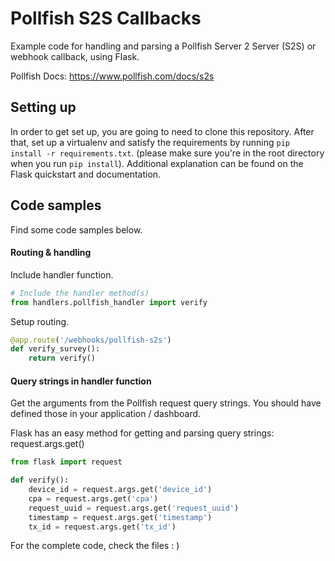 # Pollfish S2S Callbacks
Example code for handling and parsing a Pollfish Server 2 Server (S2S) or webhook callback, using Flask. 

Pollfish Docs: https://www.pollfish.com/docs/s2s

## Setting up
In order to get set up, you are going to need to clone this repository. After that, set up a virtualenv and satisfy the requirements by running ``pip install -r requirements.txt``. (please make sure you're in the root directory when you run ``pip install``). Additional explanation can be found on the Flask quickstart and documentation. 

## Code samples
Find some code samples below. 

#### Routing & handling
Include handler function.
 
```python
# Include the handler method(s)
from handlers.pollfish_handler import verify
```

Setup routing. 
```python
@app.route('/webhooks/pollfish-s2s')
def verify_survey():
    return verify()
```

#### Query strings in handler function
Get the arguments from the Pollfish request query strings. You should have defined those in your application / dashboard. 

Flask has an easy method for getting and parsing query strings: request.args.get()
```python
from flask import request

def verify():
    device_id = request.args.get('device_id')
    cpa = request.args.get('cpa')
    request_uuid = request.args.get('request_uuid')
    timestamp = request.args.get('timestamp')
    tx_id = request.args.get('tx_id')
```

For the complete code, check the files : ) 
